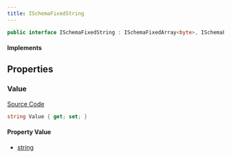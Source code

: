 ```yaml
---
title: ISchemaFixedString
---
```


```csharp
public interface ISchemaFixedString : ISchemaFixedArray<byte>, ISchemaField, INativeHandle, IFormattable
```

#### Implements

## Properties

### Value

[Source Code](https://github.com/swiftly-solution/swiftlys2/blob/beta/managed/src/SwiftlyS2.Shared/Modules/Schemas/ISchemaFixedString.cs#L7)

```csharp
string Value { get; set; }
```

#### Property Value

- [string](https://learn.microsoft.com/dotnet/api/system.string)

